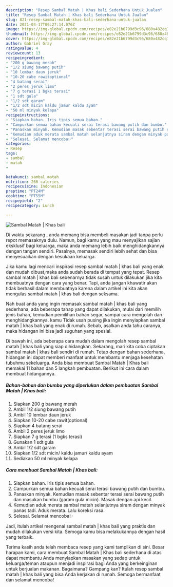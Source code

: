 ```yaml
---
description: "Resep Sambal Matah | Khas bali Sederhana Untuk Jualan"
title: "Resep Sambal Matah | Khas bali Sederhana Untuk Jualan"
slug: 821-resep-sambal-matah-khas-bali-sederhana-untuk-jualan
date: 2021-04-17T06:27:14.076Z
image: https://img-global.cpcdn.com/recipes/e82e21b6799d3c96/680x482cq70/sambal-matah-khas-bali-foto-resep-utama.jpg
thumbnail: https://img-global.cpcdn.com/recipes/e82e21b6799d3c96/680x482cq70/sambal-matah-khas-bali-foto-resep-utama.jpg
cover: https://img-global.cpcdn.com/recipes/e82e21b6799d3c96/680x482cq70/sambal-matah-khas-bali-foto-resep-utama.jpg
author: Gabriel Gray
ratingvalue: 4
reviewcount: 13
recipeingredient:
- "200 g bawang merah"
- "1/2 siung bawang putih"
- "10 lembar daun jeruk"
- "10-20 cabe rawitoptional"
- "4 batang serai"
- "2 peres jeruk limo"
- "7 g terasi 1 bgks terasi"
- "1 sdt gula"
- "1/2 sdt garam"
- "1/2 sdt micin kaldu jamur kaldu ayam"
- "50 ml minyak kelapa"
recipeinstructions:
- "Siapkan bahan. Iris tipis semua bahan."
- "Campurkan semua bahan kecuali serai terasi bawang putih dan bumbu."
- "Panaskan minyak. Kemudian masak sebentar terasi serai bawang putih dan masukan bumbu (garam gula micin). Masak dengan api kecil."
- "Kemudian aduk merata sambal matah selanjutnya siram dengan minyak panas tadi. Aduk merata. Lalu koreksi rasa."
- "Selesai. Selamat mencoba✨"
categories:
- Resep
tags:
- sambal
- matah
- 

katakunci: sambal matah  
nutrition: 266 calories
recipecuisine: Indonesian
preptime: "PT24M"
cooktime: "PT55M"
recipeyield: "2"
recipecategory: Lunch

---
```



![Sambal Matah | Khas bali](https://img-global.cpcdn.com/recipes/e82e21b6799d3c96/680x482cq70/sambal-matah-khas-bali-foto-resep-utama.jpg)

Di waktu  sekarang , anda memang bisa membeli masakan jadi tanpa perlu repot memasaknya dulu. Namun, bagi kamu yang mau menyajikan sajian eksklusif bagi keluarga, maka anda memang lebih baik menghidangkannya dengan tangan sendiri. Pasalnya, memasak sendiri lebih sehat dan bisa menyesuaikan dengan kesukaan keluarga.

Jika kamu lagi mencari inspirasi resep sambal matah | khas bali yang enak dan mudah dibuat,maka anda sudah berada di tempat yang tepat. Resep sambal matah | khas bali  sebenarnya tidak susah untuk dilakukan jika kita membuatnya dengan cara yang benar. Tapi, anda jangan khawatir akan tidak berhasil dalam membuatnya 
karena dalam artikel ini kita akan mengulas sambal matah | khas bali dengan seksama.  



Nah buat anda yang ingin memasak sambal matah | khas bali yang sederhana, ada beberapa tahap yang dapat dilakukan, mulai dari memilih jenis bahan, kemudian pemilihan bahan segar, sampai cara mengolah dan menghidangkannya. kamu Tidak usah pusing jika ingin menyiapkan sambal matah | khas bali yang enak di rumah. Sebab, asalkan anda  tahu caranya, maka hidangan ini bisa jadi suguhan yang spesial.

Di bawah ini, ada beberapa cara mudah dalam mengolah resep sambal matah | khas bali yang siap dihidangkan. Sekarang, mari kita coba ciptakan sambal matah | khas bali sendiri di rumah. Tetap dengan bahan sederhana, hidangan ini dapat memberi manfaat untuk membantu menjaga kesehatan tubuhmu sekeluarga. Anda bisa membuat Sambal Matah | Khas bali memakai 11 bahan dan 5 langkah pembuatan. Berikut ini cara dalam membuat hidangannya.

<!--inarticleads1-->

##### Bahan-bahan dan bumbu yang diperlukan dalam pembuatan Sambal Matah | Khas bali:

1. Siapkan 200 g bawang merah
1. Ambil 1/2 siung bawang putih
1. Ambil 10 lembar daun jeruk
1. Siapkan 10-20 cabe rawit(optional)
1. Siapkan 4 batang serai
1. Ambil 2 peres jeruk limo
1. Siapkan 7 g terasi (1 bgks terasi)
1. Gunakan 1 sdt gula
1. Ambil 1/2 sdt garam
1. Siapkan 1/2 sdt micin/ kaldu jamur/ kaldu ayam
1. Sediakan 50 ml minyak kelapa




<!--inarticleads2-->

##### Cara membuat Sambal Matah | Khas bali:

1. Siapkan bahan. Iris tipis semua bahan.
1. Campurkan semua bahan kecuali serai terasi bawang putih dan bumbu.
1. Panaskan minyak. Kemudian masak sebentar terasi serai bawang putih dan masukan bumbu (garam gula micin). Masak dengan api kecil.
1. Kemudian aduk merata sambal matah selanjutnya siram dengan minyak panas tadi. Aduk merata. Lalu koreksi rasa.
1. Selesai. Selamat mencoba✨




Jadi, itulah artikel mengenai  sambal matah | khas bali  yang praktis dan mudah dilakukan versi kita. Semoga kamu bisa melakukannya dengan hasil yang terbaik. 

Terima kasih anda telah membaca resep yang kami tampilkan di sini. Besar harapan kami, cara membuat  Sambal Matah | Khas bali sederhana di atas dapat membantu Anda menyiapkan masakan yang sedap untuk keluarga/teman ataupun menjadi inspirasi bagi Anda yang berkeinginan untuk berjualan makanan. Bagaimana? Gampang kan? Itulah resep sambal matah | khas bali yang bisa Anda kerjakan di rumah. Semoga bermanfaat dan selamat mencoba!

